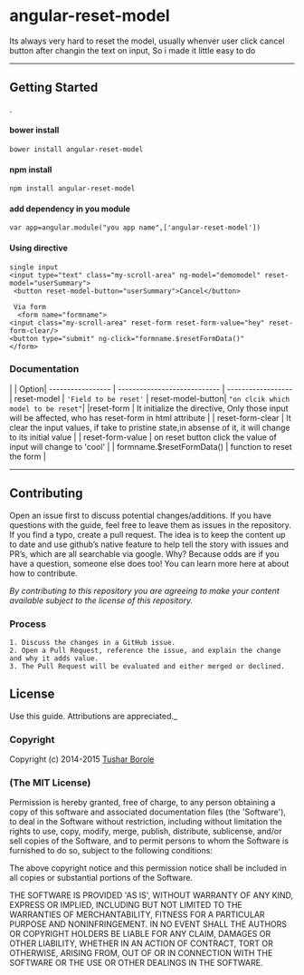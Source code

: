 angular-reset-model
===================


Its always very hard to reset the model, usually whenver user click cancel button after changin the text on input, So i made it little easy to do

----------


Getting Started
-------------

.

####  **bower install**

    bower install angular-reset-model

####  **npm install**

    npm install angular-reset-model


####  **add dependency in you module**

    var app=angular.module("you app name",['angular-reset-model'])
####  **Using directive**
    single input
    <input type="text" class="my-scroll-area" ng-model="demomodel" reset-model="userSummary">
     <button reset-model-button="userSummary">Cancel</button>
     
     Via form
      <form name="formname">
    <input class="my-scroll-area" reset-form reset-form-value="hey" reset-form-clear/>
    <button type="submit" ng-click="formname.$resetFormData()"
    </form>

    


### Documentation


|                  | Option| 
 ----------------- | ---------------------------- | ------------------
| reset-model | `'Field to be reset'` 
| reset-model-button| `"on clcik which model to be reset"`|
|reset-form      | It initialize the directive, Only those input will be affected, who has reset-form in html attribute |
| reset-form-clear     |   It clear the input values, if take to pristine state,in absense of it, it will change to its initial value |
| reset-form-value |    on reset button click the value of input will change to 'cool' |
| formname.$resetFormData() |   function to reset the form |








  


----------

## Contributing

Open an issue first to discuss potential changes/additions. If you have questions with the guide, feel free to leave them as issues in the repository. If you find a typo, create a pull request. The idea is to keep the content up to date and use github’s native feature to help tell the story with issues and PR’s, which are all searchable via google. Why? Because odds are if you have a question, someone else does too! You can learn more here at about how to contribute.

*By contributing to this repository you are agreeing to make your content available subject to the license of this repository.*

### Process
    1. Discuss the changes in a GitHub issue.
    2. Open a Pull Request, reference the issue, and explain the change and why it adds value.
    3. The Pull Request will be evaluated and either merged or declined.

## License

 Use this guide. Attributions are appreciated._

### Copyright

Copyright (c) 2014-2015 [Tushar Borole](http://www.tusharborole.com)

### (The MIT License)
Permission is hereby granted, free of charge, to any person obtaining
a copy of this software and associated documentation files (the
'Software'), to deal in the Software without restriction, including
without limitation the rights to use, copy, modify, merge, publish,
distribute, sublicense, and/or sell copies of the Software, and to
permit persons to whom the Software is furnished to do so, subject to
the following conditions:

The above copyright notice and this permission notice shall be
included in all copies or substantial portions of the Software.

THE SOFTWARE IS PROVIDED 'AS IS', WITHOUT WARRANTY OF ANY KIND,
EXPRESS OR IMPLIED, INCLUDING BUT NOT LIMITED TO THE WARRANTIES OF
MERCHANTABILITY, FITNESS FOR A PARTICULAR PURPOSE AND NONINFRINGEMENT.
IN NO EVENT SHALL THE AUTHORS OR COPYRIGHT HOLDERS BE LIABLE FOR ANY
CLAIM, DAMAGES OR OTHER LIABILITY, WHETHER IN AN ACTION OF CONTRACT,
TORT OR OTHERWISE, ARISING FROM, OUT OF OR IN CONNECTION WITH THE
SOFTWARE OR THE USE OR OTHER DEALINGS IN THE SOFTWARE.
